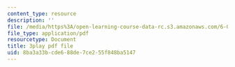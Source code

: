 ```yaml
---
content_type: resource
description: ''
file: /media/https%3A/open-learning-course-data-rc.s3.amazonaws.com/6-006-introduction-to-algorithms-fall-2011/8ba3a33bcde688de7ce255f848ba5147_Zc54gFhdpLA.pdf
file_type: application/pdf
resourcetype: Document
title: 3play pdf file
uid: 8ba3a33b-cde6-88de-7ce2-55f848ba5147
---
```

